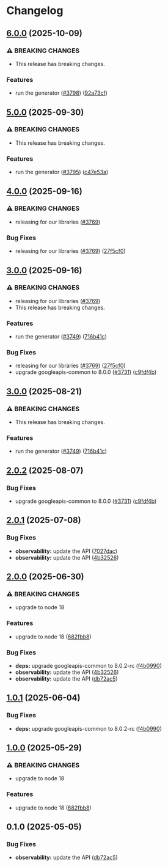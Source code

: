 # Changelog

## [6.0.0](https://github.com/googleapis/google-api-nodejs-client/compare/observability-v5.0.0...observability-v6.0.0) (2025-10-09)


### ⚠ BREAKING CHANGES

* This release has breaking changes.

### Features

* run the generator ([#3798](https://github.com/googleapis/google-api-nodejs-client/issues/3798)) ([92a73cf](https://github.com/googleapis/google-api-nodejs-client/commit/92a73cf2d6e561116c73745f284aeba5578cc345))

## [5.0.0](https://github.com/googleapis/google-api-nodejs-client/compare/observability-v4.0.0...observability-v5.0.0) (2025-09-30)


### ⚠ BREAKING CHANGES

* This release has breaking changes.

### Features

* run the generator ([#3795](https://github.com/googleapis/google-api-nodejs-client/issues/3795)) ([c47e53a](https://github.com/googleapis/google-api-nodejs-client/commit/c47e53adc5fabc62081bfcec5c5d5642a0fdbbb2))

## [4.0.0](https://github.com/googleapis/google-api-nodejs-client/compare/observability-v3.0.0...observability-v4.0.0) (2025-09-16)


### ⚠ BREAKING CHANGES

* releasing for our libraries ([#3769](https://github.com/googleapis/google-api-nodejs-client/issues/3769))

### Bug Fixes

* releasing for our libraries ([#3769](https://github.com/googleapis/google-api-nodejs-client/issues/3769)) ([27f5cf0](https://github.com/googleapis/google-api-nodejs-client/commit/27f5cf0a0190a5e8e8bf970f7a7cf77c409f093e))

## [3.0.0](https://github.com/googleapis/google-api-nodejs-client/compare/observability-v2.0.1...observability-v3.0.0) (2025-09-16)


### ⚠ BREAKING CHANGES

* releasing for our libraries ([#3769](https://github.com/googleapis/google-api-nodejs-client/issues/3769))
* This release has breaking changes.

### Features

* run the generator ([#3749](https://github.com/googleapis/google-api-nodejs-client/issues/3749)) ([716b41c](https://github.com/googleapis/google-api-nodejs-client/commit/716b41cf75e2983777ae1f40f2ef0e01a85bcce3))


### Bug Fixes

* releasing for our libraries ([#3769](https://github.com/googleapis/google-api-nodejs-client/issues/3769)) ([27f5cf0](https://github.com/googleapis/google-api-nodejs-client/commit/27f5cf0a0190a5e8e8bf970f7a7cf77c409f093e))
* upgrade googleapis-common to 8.0.0  ([#3731](https://github.com/googleapis/google-api-nodejs-client/issues/3731)) ([c9fdf4b](https://github.com/googleapis/google-api-nodejs-client/commit/c9fdf4b34d6c9bcf608eee35dd281d4680be9797))

## [3.0.0](https://github.com/googleapis/google-api-nodejs-client/compare/observability-v2.0.2...observability-v3.0.0) (2025-08-21)


### ⚠ BREAKING CHANGES

* This release has breaking changes.

### Features

* run the generator ([#3749](https://github.com/googleapis/google-api-nodejs-client/issues/3749)) ([716b41c](https://github.com/googleapis/google-api-nodejs-client/commit/716b41cf75e2983777ae1f40f2ef0e01a85bcce3))

## [2.0.2](https://github.com/googleapis/google-api-nodejs-client/compare/observability-v2.0.1...observability-v2.0.2) (2025-08-07)


### Bug Fixes

* upgrade googleapis-common to 8.0.0  ([#3731](https://github.com/googleapis/google-api-nodejs-client/issues/3731)) ([c9fdf4b](https://github.com/googleapis/google-api-nodejs-client/commit/c9fdf4b34d6c9bcf608eee35dd281d4680be9797))

## [2.0.1](https://github.com/googleapis/google-api-nodejs-client/compare/observability-v2.0.0...observability-v2.0.1) (2025-07-08)


### Bug Fixes

* **observability:** update the API ([7027dac](https://github.com/googleapis/google-api-nodejs-client/commit/7027dac88864ac4980f1a58557be35202b0cbbe9))
* **observability:** update the API ([4b32526](https://github.com/googleapis/google-api-nodejs-client/commit/4b325263b6fe52fc39a36c72171b8b61ffe514e0))

## [2.0.0](https://github.com/googleapis/google-api-nodejs-client/compare/observability-v1.0.1...observability-v2.0.0) (2025-06-30)


### ⚠ BREAKING CHANGES

* upgrade to node 18

### Features

* upgrade to node 18 ([682fbb8](https://github.com/googleapis/google-api-nodejs-client/commit/682fbb869189ae92b3e9a194d37d0548af0c1f92))


### Bug Fixes

* **deps:** upgrade googleapis-common to 8.0.2-rc ([f4b0990](https://github.com/googleapis/google-api-nodejs-client/commit/f4b099071040cfbcfe4a2e7d487d45ee93b369e0))
* **observability:** update the API ([4b32526](https://github.com/googleapis/google-api-nodejs-client/commit/4b325263b6fe52fc39a36c72171b8b61ffe514e0))
* **observability:** update the API ([db72ac5](https://github.com/googleapis/google-api-nodejs-client/commit/db72ac53d2e2c0ff3eace36a13199f4e39291802))

## [1.0.1](https://github.com/googleapis/google-api-nodejs-client/compare/observability-v1.0.0...observability-v1.0.1) (2025-06-04)


### Bug Fixes

* **deps:** upgrade googleapis-common to 8.0.2-rc ([f4b0990](https://github.com/googleapis/google-api-nodejs-client/commit/f4b099071040cfbcfe4a2e7d487d45ee93b369e0))

## [1.0.0](https://github.com/googleapis/google-api-nodejs-client/compare/observability-v0.1.0...observability-v1.0.0) (2025-05-29)


### ⚠ BREAKING CHANGES

* upgrade to node 18

### Features

* upgrade to node 18 ([682fbb8](https://github.com/googleapis/google-api-nodejs-client/commit/682fbb869189ae92b3e9a194d37d0548af0c1f92))

## 0.1.0 (2025-05-05)


### Bug Fixes

* **observability:** update the API ([db72ac5](https://github.com/googleapis/google-api-nodejs-client/commit/db72ac53d2e2c0ff3eace36a13199f4e39291802))
